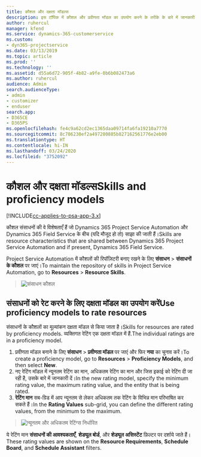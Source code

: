 ```yaml
---
title: कौशल और दक्षता मॉडल्स
description: इस टॉपिक में कौशल और प्रवीणता मॉडल का उपयोग करने के तरीके के बारे में जानकारी प्रदान की गई है।
author: ruhercul
manager: kfend
ms.service: dynamics-365-customerservice
ms.custom:
- dyn365-projectservice
ms.date: 03/13/2019
ms.topic: article
ms.prod: ''
ms.technology: ''
ms.assetid: d55a6d72-905f-4b82-a9fe-0b6b082473a6
ms.author: ruhercul
audience: Admin
search.audienceType:
- admin
- customizer
- enduser
search.app:
- D365CE
- D365PS
ms.openlocfilehash: fe4c9a62cd2ec1365daa09714fa6fa19210a7770
ms.sourcegitcommit: 8c786230ef2a497280885b827162561776e2eb00
ms.translationtype: HT
ms.contentlocale: hi-IN
ms.lasthandoff: 03/24/2020
ms.locfileid: "3752092"
---
```

# <a name="skills-and-proficiency-models"></a><span data-ttu-id="f741b-103">कौशल और दक्षता मॉडल्स</span><span class="sxs-lookup"><span data-stu-id="f741b-103">Skills and proficiency models</span></span>

[!INCLUDE[cc-applies-to-psa-app-3.x](../includes/cc-applies-to-psa-app-3x.md)]

<span data-ttu-id="f741b-104">कौशल संसाधनों की वे विशेषताएँ हैं जो Dynamics 365 Project Service Automation और Dynamics 365 Field Service के बीच (यदि मौजूद हो तो) साझा की जाती हैं।</span><span class="sxs-lookup"><span data-stu-id="f741b-104">Skills are resource characteristics that are shared between Dynamics 365 Project Service Automation and if present, Dynamics 365 Field Service.</span></span> 

<span data-ttu-id="f741b-105">Project Service Automation में कौशलों की रिपॉज़िटरी बनाए रखने के लिए **संसाधन** \> **संसाधनों के कौशल** पर जाएं।</span><span class="sxs-lookup"><span data-stu-id="f741b-105">To maintain the repository of skills in Project Service Automation, go to **Resources** \> **Resource Skills**.</span></span> 

> ![संसाधन कौशल](media/Resource-Management-image84.png)

## <a name="use-proficiency-models-to-rate-resources"></a><span data-ttu-id="f741b-107">संसाधनों को रेट करने के लिए दक्षता मॉडल का उपयोग करें</span><span class="sxs-lookup"><span data-stu-id="f741b-107">Use proficiency models to rate resources</span></span>

<span data-ttu-id="f741b-108">संसाधनों के कौशलों का मूल्यांकन दक्षता मॉडल से किया जाता है।</span><span class="sxs-lookup"><span data-stu-id="f741b-108">Skills for resources are rated by proficiency models.</span></span> <span data-ttu-id="f741b-109">व्यक्तिगत रेटिंग एक दक्षता मॉडल में हैं.</span><span class="sxs-lookup"><span data-stu-id="f741b-109">The individual ratings are in a proficiency model.</span></span> 

1. <span data-ttu-id="f741b-110">प्रवीणता मॉडल बनाने के लिए **संसाधन** \> **प्रवीणता मॉडल** पर जाएं और फिर **नया** का चुनाव करें।</span><span class="sxs-lookup"><span data-stu-id="f741b-110">To create a proficiency model, go to **Resources** \> **Proficiency Models**, and then select **New**.</span></span>
2. <span data-ttu-id="f741b-111">नए रेटिंग मॉडल में न्यूनतम रेटिंग का मान, अधिकतम रेटिंग का मान और जिस इकाई को रेटिंग दी जा रही है, उसके बारे में जानकारी दें।</span><span class="sxs-lookup"><span data-stu-id="f741b-111">In the new rating model, specify the minimum rating value, the maximum rating value, and the entity that is being rated.</span></span>
3. <span data-ttu-id="f741b-112">**रेटिंग मान** सब-ग्रिड में आप न्यूनतम से लेकर अधिकतम तक रेटिंग के विभिन्न मान परिभाषित कर सकते हैं।</span><span class="sxs-lookup"><span data-stu-id="f741b-112">In the **Rating Values** sub-grid, you can define the different rating values, from the minimum to the maximum.</span></span>

> ![न्यूनतम और अधिकतम रेटिंग्स निर्धारित](media/Resource-Management-image85.png)

<span data-ttu-id="f741b-114">ये रेटिंग मान **संसाधनों की आवश्यकताएँ**, **शेड्यूल बोर्ड**, और **शेड्यूल असिस्टेंट** फ़िल्टर पर दर्शाये जाते हैं।</span><span class="sxs-lookup"><span data-stu-id="f741b-114">These rating values are shown on the **Resource Requirements**, **Schedule Board**, and **Schedule Assistant** filters.</span></span>
